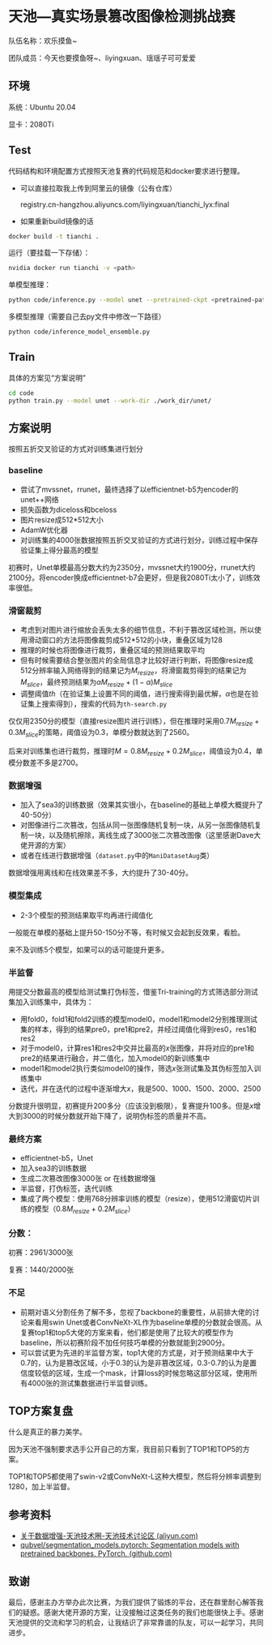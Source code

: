 # 天池—真实场景篡改图像检测挑战赛

队伍名称：欢乐摸鱼~

团队成员：今天也要摸鱼呀~、liyingxuan、瑶瑶子可可爱爱

## 环境

系统：Ubuntu 20.04

显卡：2080Ti

## Test

代码结构和环境配置方式按照天池复赛的代码规范和docker要求进行整理。

- 可以直接拉取我上传到阿里云的镜像（公有仓库）

  registry.cn-hangzhou.aliyuncs.com/liyingxuan/tianchi_lyx:final

- 如果重新build镜像的话


```bash
docker build -t tianchi .
```

运行（要挂载一下存储）：

```bash
nvidia docker run tianchi -v <path>
```

单模型推理：

```bash
python code/inference.py --model unet --pretrained-ckpt <pretrained-path>
```

多模型推理（需要自己去py文件中修改一下路径）

```bash
python code/inference_model_ensemble.py 
```

## Train

具体的方案见“方案说明”

```bash
cd code
python train.py --model unet --work-dir ./work_dir/unet/
```

## 方案说明

按照五折交叉验证的方式对训练集进行划分

### baseline

- 尝试了mvssnet，rrunet，最终选择了以efficientnet-b5为encoder的unet++网络
- 损失函数为diceloss和bceloss
- 图片resize成512*512大小
- AdamW优化器
- 对训练集的4000张数据按照五折交叉验证的方式进行划分，训练过程中保存验证集上得分最高的模型

初赛时，Unet单模最高分数大约为2350分，mvssnet大约1900分，rrunet大约2100分。将encoder换成efficientnet-b7会更好，但是我2080Ti太小了，训练效率很低。

### 滑窗裁剪

- 考虑到对图片进行缩放会丢失太多的细节信息，不利于篡改区域检测，所以使用滑动窗口的方法将图像裁剪成512*512的小块，重叠区域为128
- 推理的时候也将图像进行裁剪，重叠区域的预测结果取平均
- 但有时候需要结合整张图片的全局信息才比较好进行判断，将图像resize成512分辨率输入网络得到的结果记为$M_{resize}$，将滑窗裁剪得到的结果记为$M_{slice}$，最终预测结果为$\alpha M_{resize} + (1-\alpha)M_{slice}$
- 调整阈值$th$（在验证集上设置不同的阈值，进行搜索得到最优解，$\alpha$也是在验证集上搜索得到），搜索的代码为`th-search.py`

仅仅用2350分的模型（直接resize图片进行训练），但在推理时采用$0.7M_{resize} + 0.3M_{slice}$的策略，阈值设为0.3，单模分数就达到了2560。

后来对训练集也进行裁剪，推理时$M = 0.8M_{resize} + 0.2M_{slice}$，阈值设为0.4，单模分数差不多是2700。

### 数据增强

- 加入了sea3的训练数据（效果其实很小，在baseline的基础上单模大概提升了40-50分）
- 对图像进行二次篡改，包括从同一张图像随机复制一块，从另一张图像随机复制一块，以及随机擦除，离线生成了3000张二次篡改图像（这里感谢Dave大佬开源的方案）
- 或者在线进行数据增强（`dataset.py`中的`ManiDatasetAug`类）

数据增强用离线和在线效果差不多，大约提升了30-40分。

### 模型集成

- 2-3个模型的预测结果取平均再进行阈值化

一般能在单模的基础上提升50-150分不等，有时候又会起到反效果，看脸。

来不及训练5个模型，如果可以的话可能提升更多。

### 半监督

用提交分数最高的模型给测试集打伪标签，借鉴Tri-training的方式筛选部分测试集加入训练集中，具体为：

- 用fold0，fold1和fold2训练的模型model0，model1和model2分别推理测试集的样本，得到的结果pre0，pre1和pre2，并经过阈值化得到res0，res1和res2
- 对于model0，计算res1和res2中交并比最高的$x$张图像，并将对应的pre1和pre2的结果进行融合，并二值化，加入model0的新训练集中
- model1和model2执行类似model0的操作，筛选$x$张测试集及其伪标签加入训练集中
- 迭代，并在迭代的过程中逐渐增大$x$，我是500、1000、1500、2000、2500

分数提升很明显，初赛提升200多分（应该没到极限），复赛提升100多。但是$x$增大到3000的时候分数就开始下降了，说明伪标签的质量并不高。

### 最终方案

- efficientnet-b5，Unet
- 加入sea3的训练数据
- 生成二次篡改图像3000张 or 在线数据增强
- 半监督，打伪标签，迭代训练
- 集成了两个模型：使用768分辨率训练的模型（resize），使用512滑窗切片训练的模型（$0.8M_{resize} + 0.2M_{slice}$）

### 分数：

初赛：2961/3000张

复赛：1440/2000张

### 不足

- 前期对语义分割任务了解不多，忽视了backbone的重要性，从前排大佬的讨论来看用swin Unet或者ConvNeXt-XL作为baseline单模的分数就会很高。从复赛top1和top5大佬的方案来看，他们都是使用了比较大的模型作为baseline，所以初赛阶段不加任何技巧单模的分数就能到2900分。
- 可以尝试更为先进的半监督方案，top1大佬的方式是，对于预测结果中大于0.7的，认为是篡改区域，小于0.3的认为是非篡改区域，0.3-0.7的认为是置信度较低的区域，生成一个mask，计算loss的时候忽略这部分区域，使用所有4000张的测试集数据进行半监督训练。

## TOP方案复盘

什么是真正的暴力美学。

因为天池不强制要求选手公开自己的方案，我目前只看到了TOP1和TOP5的方案。

TOP1和TOP5都使用了swin-v2或ConvNeXt-L这种大模型，然后将分辨率调整到1280，加上半监督。

## 参考资料

- [关于数据增强-天池技术圈-天池技术讨论区 (aliyun.com)](https://tianchi.aliyun.com/forum/postDetail?spm=5176.12586969.1002.3.5de127f0Rf2Aep&postId=348449)
- [qubvel/segmentation_models.pytorch: Segmentation models with pretrained backbones. PyTorch. (github.com)](https://github.com/qubvel/segmentation_models.pytorch)

## 致谢

最后，感谢主办方举办此次比赛，为我们提供了锻炼的平台，还在群里耐心解答我们的疑惑。感谢大佬开源的方案，让没接触过这类任务的我们也能很快上手。感谢天池提供的交流和学习的机会，让我结识了非常靠谱的队友，可以一起学习，共同进步。
